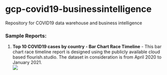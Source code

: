 # gcp-covid19-businessintelligence
Repository for COVID19 data warehouse and business intelligence

### Sample Reports:    
1. **Top 10 COVID19 cases by country - Bar Chart Race Timeline** - This bar chart race timeline report is designed using the publicly available cloud based flourish.studio. The dataset in consideration is from April 2020 to January 2021.    
![](images/covid19_cases_race_timeline.gif) 

